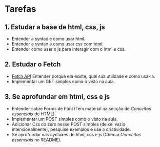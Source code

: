 # Tarefas

## 1. Estudar a base de html, css, js

- Entender a syntax e como usar html.
- Entender a syntax e como usar css com html.
- Entender como usar o js para interagir com o html e css.

## 2. Estudar o Fetch

- [Fetch API](https://developer.mozilla.org/en-US/docs/Web/API/Fetch_API) Entender porque ela existe, qual sua utilidade e como usa-la.
- Implementar um GET simples como o visto na aula.

## 3. Se aprofundar em html, css e js

- Entender sobre Forms de html (Tem material na secção de _Conceitos essenciais_ de HTML).
- Implementar um POST simples como o visto na aula.
- Adicionar Css do zero nesse POST simples (deixei vazio intencionalmente), pesquise exemplos e use a criatividade.
- Se aprofundar nas syntaxes de html, css e js (Checar _Conceitos essenciais_ no README).
